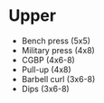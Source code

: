 # Upper
* Bench press (5x5)
* Military press (4x8)
* CGBP (4x6-8)
* Pull-up (4x8)
* Barbell curl (3x6-8)
* Dips (3x6-8)
